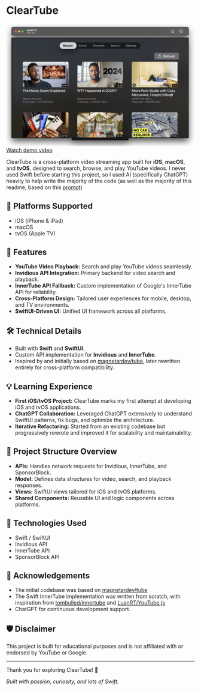 # ClearTube

[![Screenshot of ClearTube running on an Apple TV simulator](ClearTube.jpg)](https://www.youtube.com/watch?v=BLldvm0WObA)
[Watch demo video](https://www.youtube.com/watch?v=BLldvm0WObA)

ClearTube is a cross-platform video streaming app built for **iOS**, **macOS**, and **tvOS**, designed to search, browse, and play YouTube videos. I never used Swift before starting this project, so I used AI (specifically ChatGPT) heavily to help write the majority of the code (as well as the majority of this readme, based on this [prompt](https://chatgpt.com/share/6774cabd-cd9c-8013-ac32-c14dc273ef8a))

## 📱 **Platforms Supported**

- iOS (iPhone & iPad)
- macOS
- tvOS (Apple TV)

## 🚀 **Features**

- **YouTube Video Playback:** Search and play YouTube videos seamlessly.
- **Invidious API Integration:** Primary backend for video search and playback.
- **InnerTube API Fallback:** Custom implementation of Google's InnerTube API for reliability.
- **Cross-Platform Design:** Tailored user experiences for mobile, desktop, and TV environments.
- **SwiftUI-Driven UI:** Unified UI framework across all platforms.

## 🛠️ **Technical Details**

- Built with **Swift** and **SwiftUI**.
- Custom API implementation for **Invidious** and **InnerTube**.
- Inspired by and initially based on [magnetardev/tube](https://github.com/magnetardev/tube), later rewritten entirely for cross-platform compatibility.

## 💡 **Learning Experience**

- **First iOS/tvOS Project:** ClearTube marks my first attempt at developing iOS and tvOS applications.
- **ChatGPT Collaboration:** Leveraged ChatGPT extensively to understand SwiftUI patterns, fix bugs, and optimize the architecture.
- **Iterative Refactoring:** Started from an existing codebase but progressively rewrote and improved it for scalability and maintainability.

## 📂 **Project Structure Overview**

- **APIs:** Handles network requests for Invidious, InnerTube, and SponsorBlock.
- **Model:** Defines data structures for video, search, and playback responses.
- **Views:** SwiftUI views tailored for iOS and tvOS platforms.
- **Shared Components:** Reusable UI and logic components across platforms.

## 🤖 **Technologies Used**

- Swift / SwiftUI
- Invidious API
- InnerTube API
- SponsorBlock API

## 📝 **Acknowledgements**

- The initial codebase was based on [magnetardev/tube](https://github.com/magnetardev/tube)
- The Swift InnerTube implementation was written from scratch, with inspiration from [tombulled/innertube](https://github.com/tombulled/innertube) and [LuanRT/YouTube.js](https://github.com/LuanRT/YouTube.js)
- ChatGPT for continuous development support.

## 🛡️ **Disclaimer**

This project is built for educational purposes and is not affiliated with or endorsed by YouTube or Google.

---

Thank you for exploring ClearTube! 🚀

_Built with passion, curiosity, and lots of Swift._
